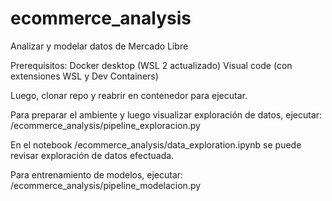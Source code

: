# ecommerce_analysis
Analizar y modelar datos de Mercado Libre

Prerequisitos:
Docker desktop (WSL 2 actualizado)
Visual code (con extensiones WSL y Dev Containers)

Luego, clonar repo y reabrir en contenedor para ejecutar.

Para preparar el ambiente y luego visualizar exploración de datos, ejecutar:
/ecommerce_analysis/pipeline_exploracion.py

En el notebook /ecommerce_analysis/data_exploration.ipynb se puede revisar exploración de datos efectuada.

Para entrenamiento de modelos, ejecutar:
/ecommerce_analysis/pipeline_modelacion.py